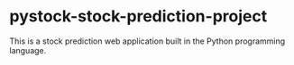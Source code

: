 # pystock-stock-prediction-project
This is a stock prediction web application built in the Python programming language.
